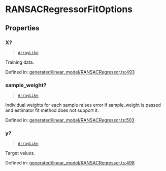 # RANSACRegressorFitOptions

## Properties

### X?

> [`ArrayLike`](../types/ArrayLike.md)

Training data.

Defined in:  [generated/linear\_model/RANSACRegressor.ts:493](https://github.com/transitive-bullshit/scikit-learn-ts/blob/92ab806/packages/sklearn/src/generated/linear_model/RANSACRegressor.ts#L493)

### sample\_weight?

> [`ArrayLike`](../types/ArrayLike.md)

Individual weights for each sample raises error if sample\_weight is passed and estimator fit method does not support it.

Defined in:  [generated/linear\_model/RANSACRegressor.ts:503](https://github.com/transitive-bullshit/scikit-learn-ts/blob/92ab806/packages/sklearn/src/generated/linear_model/RANSACRegressor.ts#L503)

### y?

> [`ArrayLike`](../types/ArrayLike.md)

Target values.

Defined in:  [generated/linear\_model/RANSACRegressor.ts:498](https://github.com/transitive-bullshit/scikit-learn-ts/blob/92ab806/packages/sklearn/src/generated/linear_model/RANSACRegressor.ts#L498)

